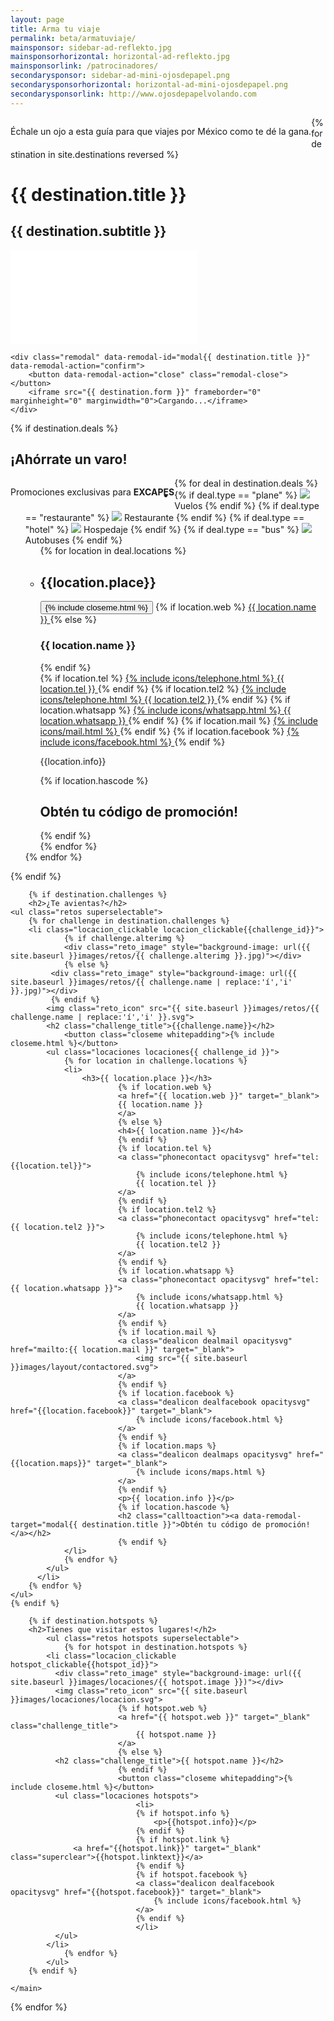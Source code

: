 ```yaml
---
layout: page
title: Arma tu viaje
permalink: beta/armatuviaje/
mainsponsor: sidebar-ad-reflekto.jpg
mainsponsorhorizontal: horizontal-ad-reflekto.jpg
mainsponsorlink: /patrocinadores/
secondarysponsor: sidebar-ad-mini-ojosdepapel.png
secondarysponsorhorizontal: horizontal-ad-mini-ojosdepapel.png
secondarysponsorlink: http://www.ojosdepapelvolando.com
---
```


<p style="float:left;">Échale un ojo a esta guía para que viajes por México como te dé la gana.</p>

{% for destination in site.destinations reversed %}
<div class="destination">
	<h1>{{ destination.title }}</h1>
	<h2>{{ destination.subtitle }}</h2>
	<div class="main_video">
	  <iframe src="{{ destination.video }}?rel=0&amp;showinfo=0" frameborder="0" allowfullscreen></iframe>
	</div>

	<div class="remodal" data-remodal-id="modal{{ destination.title }}" data-remodal-action="confirm">
		<button data-remodal-action="close" class="remodal-close"></button>
		<iframe src="{{ destination.form }}" frameborder="0" marginheight="0" marginwidth="0">Cargando...</iframe>
	</div>

  <main class="destination_content">
    {% if destination.deals %}
		<h2 class="promociones_title">¡Ahórrate un varo!</h2>
		<p style="float:left;clear:both;">Promociones exclusivas para <b>E<span class="xtext">X</span>CAPES</b></p>
  	<ul class="deals_list">
		  {% for deal in destination.deals %}
					<li class="deal locacion_clickable deal_clickable{{deal_id}}">
            {% if deal.type == "plane" %}
            <img class="deal_icon" src="{{ site.baseurl }}images/promociones/plane.svg">
            <span class="deal_info">Vuelos</span>
            {% endif %}
						{% if deal.type == "restaurante" %}
            <img class="deal_icon" src="{{ site.baseurl }}images/promociones/restaurant.svg">
            <span class="deal_info">Restaurante</span>
            {% endif %}
            {% if deal.type == "hotel" %}
            <img class="deal_icon" src="{{ site.baseurl }}images/promociones/hotel.svg">
            <span class="deal_info">Hospedaje</span>
            {% endif %}
            {% if deal.type == "bus" %}
            <img class="deal_icon" src="{{ site.baseurl }}images/promociones/bus.svg">
            <span class="deal_info">Autobuses</span>
            {% endif %}
            <ul class="deal_hiddeninfo deals{{ deal_id }} superselectable">
  						{% for location in deal.locations %}
  						<li class="hiddenli">
                <h2>{{location.place}}</h2>
								<button class="closeme">{% include closeme.html %}</button>
								{% if location.web %}
								<a class="dealbrand" href="{{ location.web }}" target="_blank">
								{{ location.name }}
								</a>
								{% else %}
								<h3>{{ location.name }}</h3>
								{% endif %}
								<div class="infocontainer">
									{% if location.tel %}
									<a class="phonecontact redsvg" href="tel:{{location.tel}}">
										{% include icons/telephone.html %}
										{{ location.tel }}
									</a>
									{% endif %}
									{% if location.tel2 %}
									<a class="phonecontact redsvg" href="tel:{{ location.tel2 }}">
										{% include icons/telephone.html %}
										{{ location.tel2 }}
									</a>
									{% endif %}
									{% if location.whatsapp %}
									<a class="phonecontact redsvg" href="tel:{{ location.whatsapp }}">
								 		{% include icons/whatsapp.html %}
										{{ location.whatsapp }}
									</a>
									{% endif %}
									{% if location.mail %}
									<a class="dealicon dealmail redsvg" href="mailto:{{ location.mail }}" target="_blank">
										{% include icons/mail.html %}
									</a>
									{% endif %}
									{% if location.facebook %}
									<a class="dealicon dealfacebook redsvg" href="{{location.facebook}}" target="_blank">
										{% include icons/facebook.html %}
									</a>
									{% endif %}
									<p>{{location.info}}</p>
									{% if location.hascode %}
									<h2 class="calltoaction"><a data-remodal-target="modal{{ destination.title }}">Obtén tu código de promoción!</a></h2>
									{% endif %}
								</div>
              </li>
              {% endfor %}
            </ul>
					</li>
			{% endfor %}
		</ul>
    {% endif %}

		{% if destination.challenges %}
		<h2>¿Te avientas?</h2>
    <ul class="retos superselectable">
	    {% for challenge in destination.challenges %}
	  	<li class="locacion_clickable locacion_clickable{{challenge_id}}">
				{% if challenge.alterimg %}
				<div class="reto_image" style="background-image: url({{ site.baseurl }}images/retos/{{ challenge.alterimg }}.jpg)"></div>
				{% else %}
			 <div class="reto_image" style="background-image: url({{ site.baseurl }}images/retos/{{ challenge.name | replace:'í','i' }}.jpg)"></div>
			 {% endif %}
		  	<img class="reto_icon" src="{{ site.baseurl }}images/retos/{{ challenge.name | replace:'í','i' }}.svg">
		    <h2 class="challenge_title">{{challenge.name}}</h2>
				<button class="closeme whitepadding">{% include closeme.html %}</button>
		    <ul class="locaciones locaciones{{ challenge_id }}">
		    	{% for location in challenge.locations %}
		    	<li>
		    		<h3>{{ location.place }}</h3>
							{% if location.web %}
							<a href="{{ location.web }}" target="_blank">
							{{ location.name }}
							</a>
							{% else %}
							<h4>{{ location.name }}</h4>
							{% endif %}
							{% if location.tel %}
							<a class="phonecontact opacitysvg" href="tel:{{location.tel}}">
								{% include icons/telephone.html %}
								{{ location.tel }}
							</a>
							{% endif %}
							{% if location.tel2 %}
							<a class="phonecontact opacitysvg" href="tel:{{ location.tel2 }}">
								{% include icons/telephone.html %}
								{{ location.tel2 }}
							</a>
							{% endif %}
							{% if location.whatsapp %}
							<a class="phonecontact opacitysvg" href="tel:{{ location.whatsapp }}">
								{% include icons/whatsapp.html %}
								{{ location.whatsapp }}
							</a>
							{% endif %}
							{% if location.mail %}
							<a class="dealicon dealmail opacitysvg" href="mailto:{{ location.mail }}" target="_blank">
								<img src="{{ site.baseurl }}images/layout/contactored.svg">
							</a>
							{% endif %}
							{% if location.facebook %}
							<a class="dealicon dealfacebook opacitysvg" href="{{location.facebook}}" target="_blank">
								{% include icons/facebook.html %}
							</a>
							{% endif %}
							{% if location.maps %}
							<a class="dealicon dealmaps opacitysvg" href="{{location.maps}}" target="_blank">
								{% include icons/maps.html %}
							</a>
							{% endif %}
							<p>{{ location.info }}</p>
							{% if location.hascode %}
							<h2 class="calltoaction"><a data-remodal-target="modal{{ destination.title }}">Obtén tu código de promoción!</a></h2>
							{% endif %}
		    	</li>
		    	{% endfor %}
		    </ul>
		  </li>
	    {% endfor %}
    </ul>
    {% endif %}

		{% if destination.hotspots %}
		<h2>Tienes que visitar estos lugares!</h2>
			<ul class="retos hotspots superselectable">
				{% for hotspot in destination.hotspots %}
            <li class="locacion_clickable hotspot_clickable{{hotspot_id}}">
              <div class="reto_image" style="background-image: url({{ site.baseurl }}images/locaciones/{{ hotspot.image }})"></div>
              <img class="reto_icon" src="{{ site.baseurl }}images/locaciones/locacion.svg">
							{% if hotspot.web %}
							<a href="{{ hotspot.web }}" target="_blank" class="challenge_title">
								{{ hotspot.name }}
							</a>
							{% else %}
              <h2 class="challenge_title">{{ hotspot.name }}</h2>
							{% endif %}
							<button class="closeme whitepadding">{% include closeme.html %}</button>
              <ul class="locaciones hotspots">
								<li>
								{% if hotspot.info %}
									<p>{{hotspot.info}}</p>
								{% endif %}
								{% if hotspot.link %}
                  <a href="{{hotspot.link}}" target="_blank" class="superclear">{{hotspot.linktext}}</a>
								{% endif %}
								{% if hotspot.facebook %}
								<a class="dealicon dealfacebook opacitysvg" href="{{hotspot.facebook}}" target="_blank">
									{% include icons/facebook.html %}
								</a>
								{% endif %}
								</li>
              </ul>
            </li>
				{% endfor %}
			</ul>
		{% endif %}

	</main>
</div>
{% endfor %}
